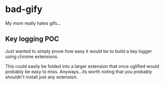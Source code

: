 bad-gify
========

My mom really hates gifs...

## Key logging POC

Just wanted to simply prove how easy it would be to build a key logger using chrome extensions.

This could easily be folded into a larger extension that once uglified would probably be easy to miss. Anyways...its worth noting that you probably shouldn't install just any extension.
